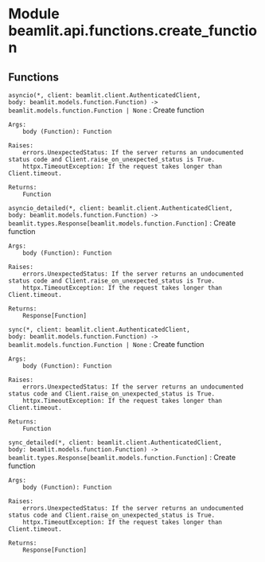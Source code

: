 Module beamlit.api.functions.create_function
============================================

Functions
---------

`asyncio(*, client: beamlit.client.AuthenticatedClient, body: beamlit.models.function.Function) ‑> beamlit.models.function.Function | None`
:   Create function
    
    Args:
        body (Function): Function
    
    Raises:
        errors.UnexpectedStatus: If the server returns an undocumented status code and Client.raise_on_unexpected_status is True.
        httpx.TimeoutException: If the request takes longer than Client.timeout.
    
    Returns:
        Function

`asyncio_detailed(*, client: beamlit.client.AuthenticatedClient, body: beamlit.models.function.Function) ‑> beamlit.types.Response[beamlit.models.function.Function]`
:   Create function
    
    Args:
        body (Function): Function
    
    Raises:
        errors.UnexpectedStatus: If the server returns an undocumented status code and Client.raise_on_unexpected_status is True.
        httpx.TimeoutException: If the request takes longer than Client.timeout.
    
    Returns:
        Response[Function]

`sync(*, client: beamlit.client.AuthenticatedClient, body: beamlit.models.function.Function) ‑> beamlit.models.function.Function | None`
:   Create function
    
    Args:
        body (Function): Function
    
    Raises:
        errors.UnexpectedStatus: If the server returns an undocumented status code and Client.raise_on_unexpected_status is True.
        httpx.TimeoutException: If the request takes longer than Client.timeout.
    
    Returns:
        Function

`sync_detailed(*, client: beamlit.client.AuthenticatedClient, body: beamlit.models.function.Function) ‑> beamlit.types.Response[beamlit.models.function.Function]`
:   Create function
    
    Args:
        body (Function): Function
    
    Raises:
        errors.UnexpectedStatus: If the server returns an undocumented status code and Client.raise_on_unexpected_status is True.
        httpx.TimeoutException: If the request takes longer than Client.timeout.
    
    Returns:
        Response[Function]